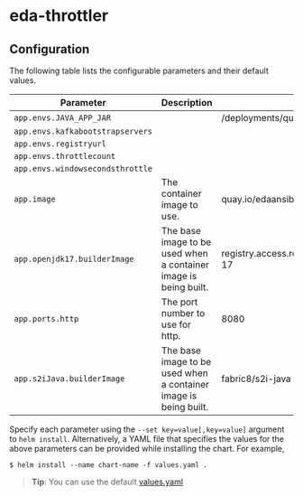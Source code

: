 # eda-throttler

## Configuration

The following table lists the configurable parameters and their default values.

| Parameter | Description | Default |
|  ---  |  ---  |  ---  |
| `app.envs.JAVA_APP_JAR` |   | /deployments/quarkus-run.jar |
| `app.envs.kafkabootstrapservers` |   |   |
| `app.envs.registryurl` |   |   |
| `app.envs.throttlecount` |   |   |
| `app.envs.windowsecondsthrottle` |   |   |
| `app.image` | The container image to use. | quay.io/edaansible/eda-throttler:v1 |
| `app.openjdk17.builderImage` | The base image to be used when a container image is being built. | registry.access.redhat.com/ubi8/openjdk-17 |
| `app.ports.http` | The port number to use for http. | 8080 |
| `app.s2iJava.builderImage` | The base image to be used when a container image is being built. | fabric8/s2i-java |

Specify each parameter using the `--set key=value[,key=value]` argument to `helm install`.
Alternatively, a YAML file that specifies the values for the above parameters can be provided while installing the chart. For example,
```
$ helm install --name chart-name -f values.yaml .
```
> **Tip**: You can use the default [values.yaml](values.yaml)
